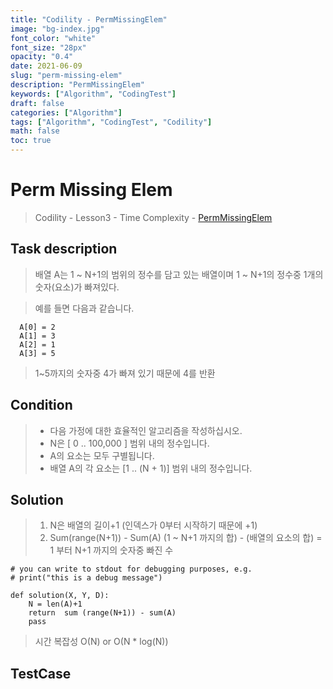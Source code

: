 ```yaml
---
title: "Codility - PermMissingElem"
image: "bg-index.jpg"
font_color: "white"
font_size: "28px"
opacity: "0.4"
date: 2021-06-09
slug: "perm-missing-elem"
description: "PermMissingElem"
keywords: ["Algorithm", "CodingTest"]
draft: false
categories: ["Algorithm"]
tags: ["Algorithm", "CodingTest", "Codility"]
math: false
toc: true
---
```


# Perm Missing Elem

> Codility - Lesson3 - Time Complexity - <a href="https://app.codility.com/programmers/lessons/3-time_complexity/perm_missing_elem/">PermMissingElem</a>


## Task description

> 배열 A는 1 ~ N+1의 범위의 정수를 담고 있는 배열이며
> 1 ~ N+1의 정수중 1개의 숫자(요소)가 빠져있다.



> 예를 들면 다음과 같습니다.
 
```
  A[0] = 2
  A[1] = 3
  A[2] = 1
  A[3] = 5
```

> 1~5까지의 숫자중 4가 빠져 있기 때문에 4를 반환

## Condition

> - 다음 가정에 대한 효율적인 알고리즘을 작성하십시오.
> - N은 [ 0 .. 100,000 ] 범위 내의 정수입니다.
> - A의 요소는 모두 구별됩니다.
> - 배열 A의 각 요소는 [1 .. (N + 1)] 범위 내의 정수입니다.


## Solution 

> 1. N은 배열의 길이+1 (인덱스가 0부터 시작하기 때문에 +1)
> 2. Sum(range(N+1)) - Sum(A) (1 ~ N+1 까지의 합) - (배열의 요소의 합) = 1 부터 N+1 까지의 숫자중 빠진 수
```
# you can write to stdout for debugging purposes, e.g.
# print("this is a debug message")

def solution(X, Y, D):
    N = len(A)+1
    return  sum (range(N+1)) - sum(A)
    pass
```

> 시간 복잡성 O(N) or O(N * log(N))



## TestCase
```
```

